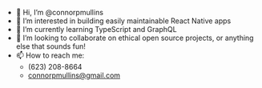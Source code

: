 - 👋 Hi, I’m @connorpmullins
- 👀 I’m interested in building easily maintainable React Native apps
- 🌱 I’m currently learning TypeScript and GraphQL
- 💞️ I’m looking to collaborate on ethical open source projects, or anything else that sounds fun!
- 📫 How to reach me:
  - (623) 208-8664
  - connorpmullins@gmail.com
